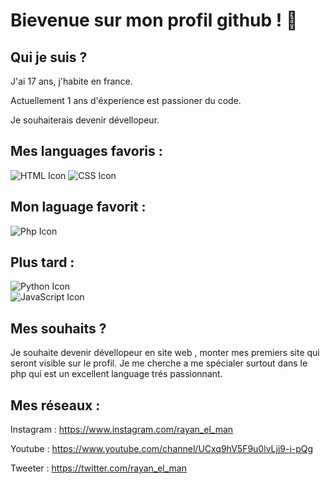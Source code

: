 # Bievenue sur mon profil github ! 🖖

## Qui je suis ?
J'ai 17 ans, j'habite en france.

Actuellement 1 ans d'éxperience est passioner du code.

Je souhaiterais devenir dévellopeur.

## Mes languages favoris :
![HTML Icon](https://img.icons8.com/color/60/html-5--v1.png)
![CSS Icon](https://img.icons8.com/color/60/css3.png)

## Mon laguage favorit :
![Php Icon](https://www.php.net/images/logos/new-php-logo.png)

## Plus tard :
![Python Icon](https://img.icons8.com/color/60/python--v1.png)  
![JavaScript Icon](https://img.icons8.com/color/60/javascript--v1.png)


## Mes souhaits ?
Je souhaite devenir dévellopeur en site web , monter mes premiers site qui seront visible sur le profil. 
Je me cherche a me spécialer surtout dans le php qui est un excellent language trés passionnant.

## Mes réseaux :
Instagram : https://www.instagram.com/rayan_el_man

Youtube : https://www.youtube.com/channel/UCxq9hV5F9u0lvLjj9-i-pQg

Tweeter : https://twitter.com/rayan_el_man

